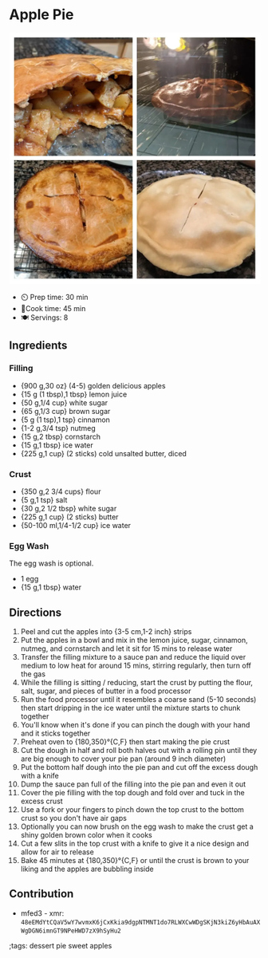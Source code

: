 # Apple Pie

![Apple Pie](pix/apple-pie.webp)

- ⏲️ Prep time: 30 min
- 🍳Cook time: 45 min
- 🍽️ Servings: 8

## Ingredients

### Filling

- {900 g,30 oz} (4-5) golden delicious apples
- {15 g (1 tbsp),1 tbsp} lemon juice
- {50 g,1/4 cup} white sugar
- {65 g,1/3 cup} brown sugar
- {5 g (1 tsp),1 tsp} cinnamon
- {1-2 g,3/4 tsp} nutmeg
- {15 g,2 tbsp} cornstarch
- {15 g,1 tbsp} ice water
- {225 g,1 cup} (2 sticks) cold unsalted butter, diced

### Crust

- {350 g,2 3/4 cups} flour
- {5 g,1 tsp} salt
- {30 g,2 1/2 tbsp} white sugar
- {225 g,1 cup} (2 sticks) butter
- {50-100 ml,1/4-1/2 cup} ice water

### Egg Wash

The egg wash is optional.

- 1 egg
- {15 g,1 tbsp} water

## Directions

1. Peel and cut the apples into {3-5 cm,1-2 inch} strips
2. Put the apples in a bowl and mix in the lemon juice, sugar, cinnamon, nutmeg, and cornstarch and let it sit for 15 mins to release water
3. Transfer the filling mixture to a sauce pan and reduce the liquid over medium to low heat for around 15 mins, stirring regularly, then turn off the gas
4. While the filling is sitting / reducing, start the crust by putting the flour, salt, sugar, and pieces of butter in a food processor
5. Run the food processor until it resembles a coarse sand (5-10 seconds) then start dripping in the ice water until the mixture starts to chunk together
6. You'll know when it's done if you can pinch the dough with your hand and it sticks together
7. Preheat oven to {180,350}°{C,F} then start making the pie crust
8.  Cut the dough in half and roll both halves out with a rolling pin until they are big enough to cover your pie pan (around 9 inch diameter)
9.  Put the bottom half dough into the pie pan and cut off the excess dough with a knife
10. Dump the sauce pan full of the filling into the pie pan and even it out
11. Cover the pie filling with the top dough and fold over and tuck in the excess crust
12. Use a fork or your fingers to pinch down the top crust to the bottom crust so you don't have air gaps
13. Optionally you can now brush on the egg wash to make the crust get a shiny golden brown color when it cooks
14. Cut a few slits in the top crust with a knife to give it a nice design and allow for air to release
15. Bake 45 minutes at {180,350}°{C,F} or until the crust is brown to your liking and the apples are bubbling inside

## Contribution

- mfed3 - xmr: `48eEMdYtCQaV5wY7wvmxK6jCxKkia9dgpNTMNT1do7RLWXCwWDgSKjN3kiZ6yHbAuAXWgDGN6imnGT9NPeHWD7zX9hSyHu2`

;tags: dessert pie sweet apples
